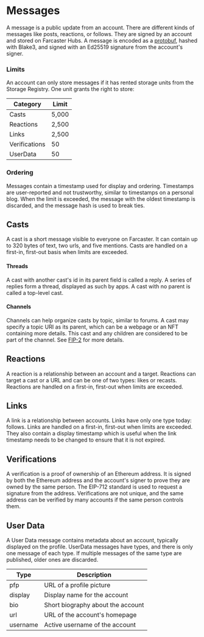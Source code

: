 # Messages

A message is a public update from an account. There are different kinds of messages like posts, reactions, or follows. They are signed by an account and stored on Farcaster Hubs. A message is encoded as a [protobuf](https://developers.google.com/protocol-buffers), hashed with Blake3, and signed with an Ed25519 signature from the account's signer. 

### Limits

An account can only store messages if it has rented storage units from the Storage Registry. One unit grants the right to store: 

| Category      | Limit           |
|---------------|-----------------|
| Casts         | 5,000           |
| Reactions     | 2,500           |
| Links         | 2,500           |
| Verifications | 50              |
| UserData      | 50              |

### Ordering

Messages contain a timestamp used for display and ordering. Timestamps are user-reported and not trustworthy, similar to timestamps on a personal blog. When the limit is exceeded, the message with the oldest timestamp is discarded, and the message hash is used to break ties.

## Casts

A cast is a short message visible to everyone on Farcaster. It can contain up to 320 bytes of text, two urls, and five mentions. Casts are handled on a first-in, first-out basis when limits are exceeded.

#### Threads

A cast with another cast's id in its parent field is called a reply. A series of replies form a thread, displayed as such by apps. A cast with no parent is called a top-level cast. 

#### Channels

Channels can help organize casts by topic, similar to forums. A cast may specify a topic URI as its parent, which can be a webpage or an NFT containing more details. This cast and any children are considered to be part of the channel. See [FIP-2](https://github.com/farcasterxyz/protocol/discussions/71) for more details.

## Reactions

A reaction is a relationship between an account and a target. Reactions can target a cast or a URL and can be one of two types: likes or recasts. Reactions are handled on a first-in, first-out when limits are exceeded. 

## Links

A link is a relationship between accounts. Links have only one type today: follows. Links are handled on a first-in, first-out when limits are exceeded. They also contain a display timestamp which is useful when the link timestamp needs to be changed to ensure that it is not expired.

## Verifications 

A verification is a proof of ownership of an Ethereum address. It is signed by both the Ethereum address and the account's signer to prove they are owned by the same person. The EIP-712 standard is used to request a signature from the address. Verifications are not unique, and the same address can be verified by many accounts if the same person controls them.

## User Data 

A User Data message contains metadata about an account, typically displayed on the profile. UserData messages have types, and there is only one message of each type. If multiple messages of the same type are published, older ones are discarded. 

| Type      | Description                               |
|-----------|-------------------------------------------|
| pfp       | URL of a profile picture                  |
| display   | Display name for the account              |
| bio       | Short biography about the account         |
| url       | URL of the account's homepage             |
| username  | Active username of the account            |
